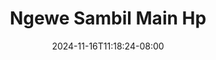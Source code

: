 --- 
title: "Ngewe Sambil Main Hp"
description: "  bokep Ngewe Sambil Main Hp  tele video full baru"
date: 2024-11-16T11:18:24-08:00
file_code: "6cohjvq6bnbn"
draft: false
cover: "y28rfriamylqba9b.jpg"
tags: ["Ngewe", "Sambil", "Main", "bokep-indo", "bokep-viral", "bokep-ig"]
length: 877
fld_id: "1413958"
foldername: "3we santuy"
categories: ["3we santuy"]
views: 24
---